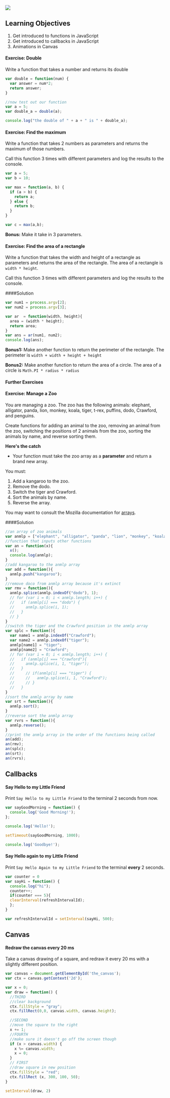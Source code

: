 ![](http://nuclearcandy.com/wp-content/uploads/2009/11/Conjunction_Junction.jpg)
## Learning Objectives
  1. Get introduced to functions in JavaScript
  2. Get introduced to callbacks in JavaScript
  3. Animations in Canvas

#### Exercise: Double
Write a function that takes a number and returns its double

```js
var double = function(num) {
  var answer = num*2;
  return answer;
}

//now test out our function
var a = 5;
var double_a = double(a);

console.log("the double of " + a + " is " + double_a);
```

#### Exercise: Find the maximum
Write a function that takes 2 numbers as parameters and returns the maximum of those numbers.

Call this function 3 times with different parameters and log the results to the console.

```js
var a = 5;
var b = 10;

var max = function(a, b) {
  if (a > b) {
    return a;
  } else {
    return b;
  }
}

var c = max(a,b);
```

**Bonus:** Make it take in 3 parameters.

#### Exercise: Find the area of a rectangle
Write a function that takes the width and height of a rectangle as parameters and returns the area of the rectangle. The area of a rectangle is ```width * height```.

Call this function 3 times with different parameters and log the results to the console.

####Solution
```js
var num1 = process.argv[2];
var num2 = process.argv[3];

var ar  = function(width, height){
  area = (width * height);
  return area;
}
var ans = ar(num1, num2);
console.log(ans);
```

**Bonus1:** Make another function to return the perimeter of the rectangle. The perimeter is ```width + width + height + height```

**Bonus2:** Make another function to return the area of a circle. The area of a circle is ```Math.PI * radius * radius```

#### Further Exercises
#### Exercise: Manage a Zoo
You are managing a zoo.  The zoo has the following animals: elephant, alligator, panda, lion, monkey, koala, tiger, t-rex, puffins, dodo, Crawford, and penguins.

Create functions for adding an animal to the zoo, removing an animal from the zoo, switching the positions of 2 animals from the zoo, sorting the animals by name, and reverse sorting them.

**Here's the catch**
  - Your function must take the zoo array as a **parameter** and return a brand new array.

You must:
  1. Add a kangaroo to the zoo.
  2. Remove the dodo.
  3. Switch the tiger and Crawford.
  4. Sort the animals by name.
  5. Reverse the array.

You may want to consult the Mozilla documentation for [arrays](https://developer.mozilla.org/en-US/docs/Web/JavaScript/Reference/Global_Objects/Array).

####Solution
```js
//an array of zoo animals
var anmlp = ["elephant", "alligator", "panda", "lion", "monkey", "koala", "tiger", "t-rex", "puffins", "dodo", "Crawford", "penguins"];
//function that inputs other functions
var an = function(x){
  x();
  console.log(anmlp);
}
//add kangaroo to the anmlp array
var add = function(){
  anmlp.push("kangaroo");
}
//remove doco from anmlp array because it's extinct
var rmv = function(){
  anmlp.splice(anmlp.indexOf("dodo"), 1);
  // for (var i = 0; i < anmlp.length; i++) {
  //   if (anmlp[i] === "dodo") {
  //     anmlp.splice(i, 1);
  //   }
  // }
}
//switch the tiger and the Crawford position in the anmlp array
var splc = function(){
  var name1 = anmlp.indexOf("Crawford");
  var name2 = anmlp.indexOf("tiger");
  anmlp[name1] = "tiger";
  anmlp[name2] = "Crawford";
  // for (var i = 0; i < anmlp.length; i++) {
  //   if (anmlp[i] === "Crawford"){
  //     anmlp.splice(i, 1, "tiger");
  //   }
  //     // if(anmlp[i] === "tiger") {
  //     //   anmlp.splice(i, 1, "Crawford");
  //     // }
  //   }
}
//sort the anmlp array by name
var srt = function(){
  anmlp.sort();
}
//reverse sort the anmlp array
var rvrs = function(){
  anmlp.reverse();
}
//print the anmlp array in the order of the functions being called
an(add);
an(rmv);
an(splc);
an(srt);
an(rvrs);
```

## Callbacks

#### Say Hello to my Little Friend

Print ```Say Hello to my Little Friend``` to the terminal 2 seconds from now.

```js
var sayGoodMorning = function() {
  console.log('Good Morning!');
};

console.log('Hello!');

setTimeout(sayGoodMorning, 1000);

console.log('Goodbye!');
```

#### Say Hello again to my Little Friend

Print ```Say Hello Again to my Little Friend``` to the terminal **every** 2 seconds.

```js
var counter = 0
var sayHi = function() {
  console.log("hi");
  counter++;
  if(counter === 5){
  clearInterval(refreshIntervalId);
  };
}

var refreshIntervalId = setInterval(sayHi, 500);
```

## Canvas

#### Redraw the canvas every 20 ms

Take a canvas drawing of a square, and redraw it every 20 ms with a slightly different position.

```js
var canvas = document.getElementById('the_canvas');
var ctx = canvas.getContext('2d');

var x = 0;
var draw = function() {
  //THIRD
  //clear background
  ctx.fillStyle = "gray";
  ctx.fillRect(0,0, canvas.width, canvas.height);

  //SECOND
  //move the square to the right
  x += 1;
  //FOURTH
  //make sure it doesn't go off the screen though
  if (x > canvas.width) {
    x %= canvas.width;
    x = 0;
  }
  // FIRST
  //draw square in new position
  ctx.fillStyle = "red";
  ctx.fillRect (x, 300, 100, 50);
}

setInterval(draw, 2)
```


